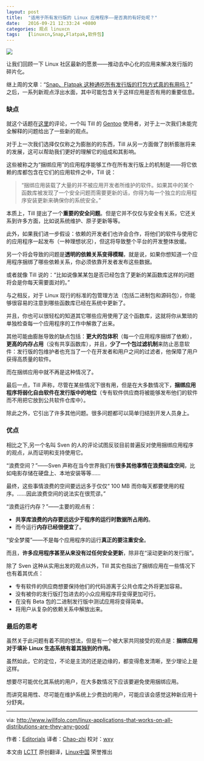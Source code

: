 ```yaml
---
layout: post
title:	"适用于所有发行版的 Linux 应用程序——是否真的有好处呢？"
date:	2016-09-21 12:33:24 +0800 
categories:	观点 linuxcn 
tags:	[linuxcn,Snap,Flatpak,软件包]
---
```



![](/Asserts/Images//attachment/album/201609/21/123327e17d67ni8omytxn7.jpg)


让我们回顾一下 Linux 社区最新的愿景——推动去中心化的应用来解决发行版的碎片化。


继上周的文章：“[Snap、Flatpak 这种通吃所有发行版的打包方式真的有用吗？](/article-7783-1.html)” 之后，一系列新观点浮出水面，其中可能包含关于这样应用是否有用的重要信息。


### 缺点


就这个话题在[这里](http://www.proli.net/2016/06/25/gnulinux-bundled-application-ramblings/)的评论，一个叫 Till 的 [Gentoo](http://www.iwillfolo.com/5-reasons-use-gentoo-linux/) 使用者，对于上一次我们未能完全解释的问题给出了一些新的观点。


对于上一次我们选择仅仅称之为膨胀的的东西，Till 从另一方面做了剖析膨胀将来的发展，这可以帮助我们更好的理解它的组成和其影响。


这些被称之为“捆绑应用”的应用程序能够工作在所有发行版上的机制是——将它依赖的库都包含在它们的应用软件之中，Till 说：



> 
> “捆绑应用装载了大量的并不被应用开发者所维护的软件。如果其中的某个函数库被发现了一个安全问题而需要更新的话，你得为每一个独立的应用程序安装更新来确保你的系统安全。”
> 
> 
> 


本质上，Till 提出了一个**重要的安全问题**。但是它并不仅仅与安全有关系，它还关系到许多方面，比如说系统维护、原子更新等等。


此外，如果我们进一步假设：依赖的开发者们也许会合作，将他们的软件与使用它的应用程序一起发布（一种理想状况），但这将导致整个平台的开发整体放缓。


另一个将会导致的问题是**透明的依赖关系变得模糊**，就是说，如果你想知道一个应用程序捆绑了哪些依赖关系，你必须依靠开发者发布这些数据。


或者就像 Till 说的：“比如说像某某包是否已经包含了更新的某函数库这样的问题将会是你每天需要面对的。”


与之相反，对于 Linux 现行的标准的包管理方法（包括二进制包和源码包），你能够很容易的注意到哪些函数库已经在系统中更新了。


并且，你也可以很轻松的知道其它哪些应用使用了这个函数库，这就将你从繁琐的单独检查每一个应用程序的工作中解救了出来。


其他可能由膨胀导致的缺点包括：**更大的包体积**（每一个应用程序捆绑了依赖），**更高的内存占用**（没有共享函数库），并且，**少了一个包过滤机制**来防止恶意软件：发行版的包维护者也充当了一个在开发者和用户之间的过滤者，他保障了用户获得高质量的软件。


而在捆绑应用中就不再是这种情况了。


最后一点，Till 声称，尽管在某些情况下很有用，但是在大多数情况下，**捆绑应用程序将弱化自由软件在发行版中的地位**（专有软件供应商将被能够发布他们的软件而不用把它放到公共软件仓库中）。


除此之外，它引出了许多其他问题。很多问题都可以简单归结到开发人员身上。


### 优点


相比之下,另一个名叫 Sven 的人的评论试图反驳目前普遍反对使用捆绑应用程序的观点，从而证明和支持使用它。


“浪费空间？”——Sven 声称在当今世界我们有**很多其他事情在浪费磁盘空间**，比如电影存储在硬盘上、本地安装等等……


最终，这些事情浪费的空间要远远多于仅仅“ 100 MB 而你每天都要使用的程序。……因此浪费空间的说法实在很荒谬。”


“浪费运行内存？”——主要的观点有：


* **共享库浪费的内存要远远少于程序的运行时数据所占用的**。
* 而今运行**内存已经很便宜**了。


“安全梦魇”——不是每个应用程序的运行**真正的要注重安全**。


而且，**许多应用程序甚至从来没有过任何安全更新**，除非在“滚动更新的发行版”。


除了 Sven 这种从实用出发的观点以外，Till 其实也指出了捆绑应用在一些情况下也有着其优点：


* 专有软件的供应商想要保持他们的代码游离于公共仓库之外将更加容易。
* 没有被你的发行版打包进去的小众应用程序将变得更加可行。
* 在没有 Beta 包的二进制发行版中测试应用将变得简单。
* 将用户从复杂的依赖关系中解放出来。


### 最后的思考


虽然关于此问题有着不同的想法，但是有一个被大家共同接受的观点是：**捆绑应用对于填补 Linux 生态系统有着其独到的作用。**


虽然如此，它的定位，不论是主流的还是边缘的，都变得愈发清晰，至少理论上是这样。


想要尽可能优化其系统的用户，在大多数情况下应该要避免使用捆绑应用。


而讲究易用性、尽可能在维护系统上少费劲的用户，可能应该会感觉这种新应用十分舒爽。




---


via: <http://www.iwillfolo.com/linux-applications-that-works-on-all-distributions-are-they-any-good/>


作者：[Editorials](http://www.iwillfolo.com/category/editorials/) 译者：[Chao-zhi](https://github.com/Chao-zhi) 校对：[wxy](https://github.com/wxy)


本文由 [LCTT](https://github.com/LCTT/TranslateProject) 原创翻译，[Linux中国](https://linux.cn/) 荣誉推出
